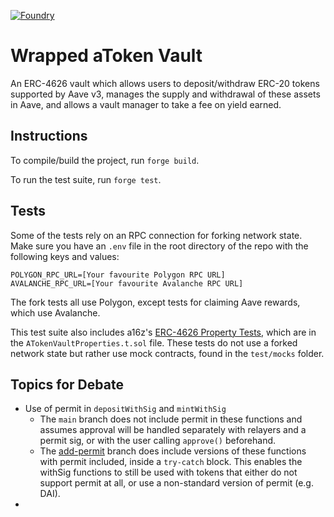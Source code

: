 [![Foundry][foundry-badge]][foundry]

[foundry]: https://getfoundry.sh/
[foundry-badge]: https://img.shields.io/badge/Built%20with-Foundry-FFDB1C.svg

# Wrapped aToken Vault

An ERC-4626 vault which allows users to deposit/withdraw ERC-20 tokens supported by Aave v3, manages the supply and withdrawal of these assets in Aave, and allows a vault manager to take a fee on yield earned.

## Instructions

To compile/build the project, run `forge build`.

To run the test suite, run `forge test`.

## Tests

Some of the tests rely on an RPC connection for forking network state. Make sure you have an `.env` file in the root directory of the repo with the following keys and values:

```
POLYGON_RPC_URL=[Your favourite Polygon RPC URL]
AVALANCHE_RPC_URL=[Your favourite Avalanche RPC URL]
```

The fork tests all use Polygon, except tests for claiming Aave rewards, which use Avalanche. 

This test suite also includes a16z's [ERC-4626 Property Tests](https://a16zcrypto.com/generalized-property-tests-for-erc4626-vaults/), which are in the `ATokenVaultProperties.t.sol` file. These tests do not use a forked network state but rather use mock contracts, found in the `test/mocks` folder.

## Topics for Debate

- Use of permit in `depositWithSig` and `mintWithSig`
    - The `main` branch does not include permit in these functions and assumes approval will be handled separately with relayers and a permit sig, or with the user calling `approve()` beforehand.
    - The [add-permit](https://github.com/aave/wrapped-atoken-vault/pull/19) branch does include versions of these functions with permit included, inside a `try-catch` block. This enables the withSig functions to still be used with tokens that either do not support permit at all, or use a non-standard version of permit (e.g. DAI).
- 
